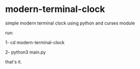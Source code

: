 # modern-terminal-clock
simple modern terminal clock using python and curses module

run:

1- cd modern-terminal-clock

2- python3 main.py

that's it.
